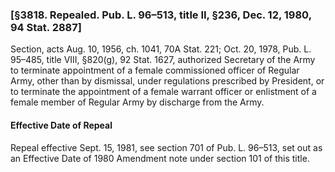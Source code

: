 ### [§3818. Repealed. Pub. L. 96–513, title II, §236, Dec. 12, 1980, 94 Stat. 2887] ###

Section, acts Aug. 10, 1956, ch. 1041, 70A Stat. 221; Oct. 20, 1978, Pub. L. 95–485, title VIII, §820(g), 92 Stat. 1627, authorized Secretary of the Army to terminate appointment of a female commissioned officer of Regular Army, other than by dismissal, under regulations prescribed by President, or to terminate the appointment of a female warrant officer or enlistment of a female member of Regular Army by discharge from the Army.

#### Effective Date of Repeal ####

Repeal effective Sept. 15, 1981, see section 701 of Pub. L. 96–513, set out as an Effective Date of 1980 Amendment note under section 101 of this title.